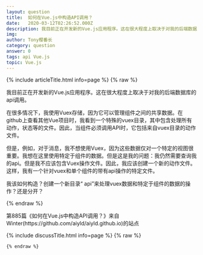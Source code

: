 ```yaml
---
layout: question
title:  如何在Vue.js中构造API调用？
date:   2020-03-12T02:26:52.000Z
description: 我目前正在开发新的Vue.js应用程序。这在很大程度上取决于对我的后端数据库的api调用。在很多情况下，我使用Vuex存储，因为它可以管理组件之间的共...
img: 
author: Tony樱番长
category: question
answer: 0
tags: api Vue.js
topic: Vue.js
---
```

<div class="article-root">
  <div class="article">
    {% include articleTitle.html info=page %}
    {% raw %}
    <div class="article-content"><p><font style="vertical-align: inherit;"><font style="vertical-align: inherit;">我目前正在开发新的Vue.js应用程序。</font><font style="vertical-align: inherit;">这在很大程度上取决于对我的后端数据库的api调用。</font></font></p>

<p><font style="vertical-align: inherit;"><font style="vertical-align: inherit;">在很多情况下，我使用Vuex存储，因为它可以管理组件之间的共享数据。</font><font style="vertical-align: inherit;">在github上查看其他Vue项目时，我看到一个特殊的vuex目录，其中包含处理所有动作，状态等的文件。</font><font style="vertical-align: inherit;">因此，当组件必须调用API时，它包括来自vuex目录的动作文件。</font></font></p>

<p><font style="vertical-align: inherit;"><font style="vertical-align: inherit;">但是，例如，对于消息，我不想使用Vuex，因为这些数据仅对一个特定的视图很重要。</font><font style="vertical-align: inherit;">我想在这里使用特定于组件的数据。</font><font style="vertical-align: inherit;">但是这是我的问题：我仍然需要查询我的api。</font><font style="vertical-align: inherit;">但是我不应该包含Vuex操作文件。</font><font style="vertical-align: inherit;">因此，我应该创建一个新的动作文件。</font><font style="vertical-align: inherit;">这样，我有一个针对vuex和单个组件的带有api操作的特定文件。</font></font></p>

<p><font style="vertical-align: inherit;"><font style="vertical-align: inherit;">我该如何构造？</font><font style="vertical-align: inherit;">创建一个新目录“ api”来处理vuex数据和特定于组件的数据的操作？</font><font style="vertical-align: inherit;">还是分开？</font></font></p></div>
    {% endraw %}
  </div>
  <p class="winter_mark">第885篇《如何在Vue.js中构造API调用？》来自Winter(https://github.com/aiyld/aiyld.github.io)的站点</p>
  <div class="discuss-wrapper">
    {% include discussTitle.html info=page %}
    {% raw %}
    
    {% endraw %}
  </div>
<div>
